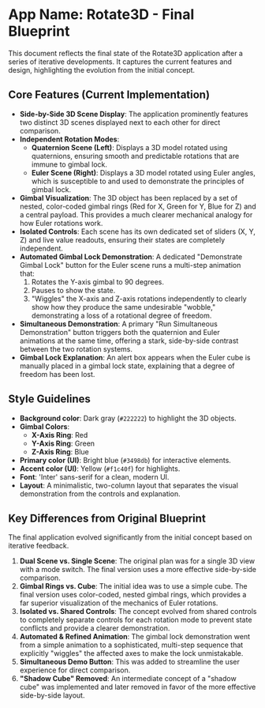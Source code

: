 # App Name: Rotate3D - Final Blueprint

This document reflects the final state of the Rotate3D application after a series of iterative developments. It captures the current features and design, highlighting the evolution from the initial concept.

## Core Features (Current Implementation)

- **Side-by-Side 3D Scene Display**: The application prominently features two distinct 3D scenes displayed next to each other for direct comparison.
- **Independent Rotation Modes**:
  - **Quaternion Scene (Left)**: Displays a 3D model rotated using quaternions, ensuring smooth and predictable rotations that are immune to gimbal lock.
  - **Euler Scene (Right)**: Displays a 3D model rotated using Euler angles, which is susceptible to and used to demonstrate the principles of gimbal lock.
- **Gimbal Visualization**: The 3D object has been replaced by a set of nested, color-coded gimbal rings (Red for X, Green for Y, Blue for Z) and a central payload. This provides a much clearer mechanical analogy for how Euler rotations work.
- **Isolated Controls**: Each scene has its own dedicated set of sliders (X, Y, Z) and live value readouts, ensuring their states are completely independent.
- **Automated Gimbal Lock Demonstration**: A dedicated "Demonstrate Gimbal Lock" button for the Euler scene runs a multi-step animation that:
  1. Rotates the Y-axis gimbal to 90 degrees.
  2. Pauses to show the state.
  3. "Wiggles" the X-axis and Z-axis rotations independently to clearly show how they produce the same undesirable "wobble," demonstrating a loss of a rotational degree of freedom.
- **Simultaneous Demonstration**: A primary "Run Simultaneous Demonstration" button triggers both the quaternion and Euler animations at the same time, offering a stark, side-by-side contrast between the two rotation systems.
- **Gimbal Lock Explanation**: An alert box appears when the Euler cube is manually placed in a gimbal lock state, explaining that a degree of freedom has been lost.

## Style Guidelines

- **Background color**: Dark gray (`#222222`) to highlight the 3D objects.
- **Gimbal Colors**:
    - **X-Axis Ring**: Red
    - **Y-Axis Ring**: Green
    - **Z-Axis Ring**: Blue
- **Primary color (UI)**: Bright blue (`#3498db`) for interactive elements.
- **Accent color (UI)**: Yellow (`#f1c40f`) for highlights.
- **Font**: 'Inter' sans-serif for a clean, modern UI.
- **Layout**: A minimalistic, two-column layout that separates the visual demonstration from the controls and explanation.

## Key Differences from Original Blueprint

The final application evolved significantly from the initial concept based on iterative feedback.

1.  **Dual Scene vs. Single Scene**: The original plan was for a single 3D view with a mode switch. The final version uses a more effective side-by-side comparison.
2.  **Gimbal Rings vs. Cube**: The initial idea was to use a simple cube. The final version uses color-coded, nested gimbal rings, which provides a far superior visualization of the mechanics of Euler rotations.
3.  **Isolated vs. Shared Controls**: The concept evolved from shared controls to completely separate controls for each rotation mode to prevent state conflicts and provide a clearer demonstration.
4.  **Automated & Refined Animation**: The gimbal lock demonstration went from a simple animation to a sophisticated, multi-step sequence that explicitly "wiggles" the affected axes to make the lock unmistakable.
5.  **Simultaneous Demo Button**: This was added to streamline the user experience for direct comparison.
6.  **"Shadow Cube" Removed**: An intermediate concept of a "shadow cube" was implemented and later removed in favor of the more effective side-by-side layout.